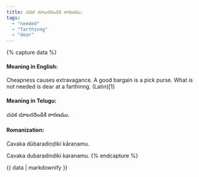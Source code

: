 ```yaml
---
title: చవక దూబరదిండికి కారణము.
tags:
  - "needed"
  - "farthinng"
  - "dear"
---
```


{% capture data %}
#### Meaning in English:
Cheapness causes extravagance.
A good bargain is a pick purse.
What is not needed is dear at a farthinng. (Latin)[1]

#### Meaning in Telugu:
చవక దూబరదిండికి కారణము.

#### Romanization:
Cavaka dūbaradiṇḍiki kāraṇamu.

Cavaka dubaradindiki karanamu.
{% endcapture %}

{{ data | markdownify }}

